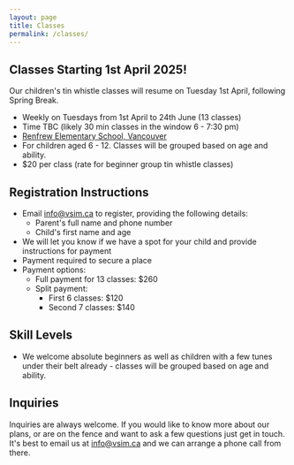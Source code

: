 ```yaml
---
layout: page
title: Classes
permalink: /classes/
---
```


## Classes Starting 1st April 2025!

Our children's tin whistle classes will resume on Tuesday 1st April, following Spring Break.

* Weekly on Tuesdays from 1st April to 24th June (13 classes)
* Time TBC (likely 30 min classes in the window 6 - 7:30 pm)
* [Renfrew Elementary School, Vancouver ](https://maps.app.goo.gl/in528fYvUAeSQCtCA)
* For children aged 6 - 12. Classes will be grouped based on age and ability.
* $20 per class (rate for beginner group tin whistle classes)
 
## Registration Instructions
* Email [info@vsim.ca](mailto:info@vsim.ca) to register, providing the following details:
  * Parent's full name and phone number
  * Child's first name and age
* We will let you know if we have a spot for your child and provide instructions for payment
* Payment required to secure a place
* Payment options:
  * Full payment for 13 classes: $260
  * Split payment:
    * First 6 classes: $120
    * Second 7 classes: $140
 

## Skill Levels
* We welcome absolute beginners as well as children with a few tunes under their belt already - classes will be grouped based on age and ability.

## Inquiries
Inquiries are always welcome. If you would like to know more about our plans, or are on the fence and want to ask a few questions just get in touch. 
It's best to email us at info@vsim.ca and we can arrange a phone call from there. 
